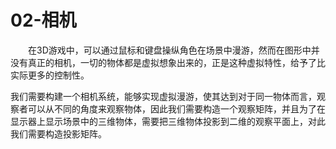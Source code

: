 # 02-相机

　　在3D游戏中，可以通过鼠标和键盘操纵角色在场景中漫游，然而在图形中并没有真正的相机，一切的物体都是虚拟想象出来的，正是这种虚拟特性，给予了比实际更多的控制性。

​	我们需要构建一个相机系统，能够实现虚拟漫游，使其达到对于同一物体而言，观察者可以从不同的角度来观察物体，因此我们需要构造一个观察矩阵，并且为了在显示器上显示场景中的三维物体，需要把三维物体投影到二维的观察平面上，对此我们需要构造投影矩阵。

